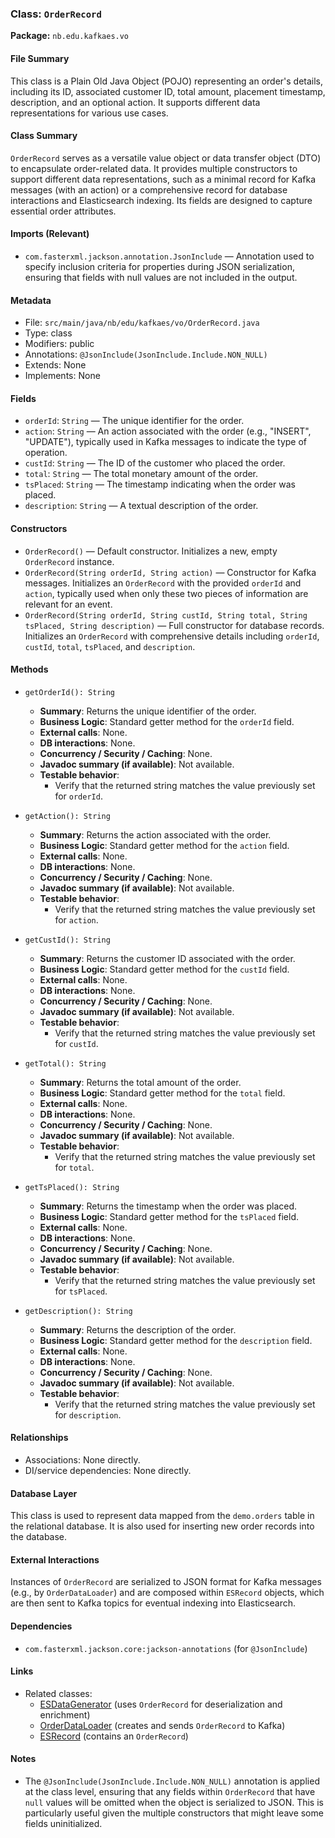### Class: `OrderRecord`
**Package:** `nb.edu.kafkaes.vo`

#### File Summary
This class is a Plain Old Java Object (POJO) representing an order's details, including its ID, associated customer ID, total amount, placement timestamp, description, and an optional action. It supports different data representations for various use cases.

#### Class Summary
`OrderRecord` serves as a versatile value object or data transfer object (DTO) to encapsulate order-related data. It provides multiple constructors to support different data representations, such as a minimal record for Kafka messages (with an action) or a comprehensive record for database interactions and Elasticsearch indexing. Its fields are designed to capture essential order attributes.

#### Imports (Relevant)
- `com.fasterxml.jackson.annotation.JsonInclude` — Annotation used to specify inclusion criteria for properties during JSON serialization, ensuring that fields with null values are not included in the output.

#### Metadata
- File: `src/main/java/nb/edu/kafkaes/vo/OrderRecord.java`
- Type: class
- Modifiers: public
- Annotations: `@JsonInclude(JsonInclude.Include.NON_NULL)`
- Extends: None
- Implements: None

#### Fields
- `orderId`: `String` — The unique identifier for the order.
- `action`: `String` — An action associated with the order (e.g., "INSERT", "UPDATE"), typically used in Kafka messages to indicate the type of operation.
- `custId`: `String` — The ID of the customer who placed the order.
- `total`: `String` — The total monetary amount of the order.
- `tsPlaced`: `String` — The timestamp indicating when the order was placed.
- `description`: `String` — A textual description of the order.

#### Constructors
- `OrderRecord()` — Default constructor. Initializes a new, empty `OrderRecord` instance.
- `OrderRecord(String orderId, String action)` — Constructor for Kafka messages. Initializes an `OrderRecord` with the provided `orderId` and `action`, typically used when only these two pieces of information are relevant for an event.
- `OrderRecord(String orderId, String custId, String total, String tsPlaced, String description)` — Full constructor for database records. Initializes an `OrderRecord` with comprehensive details including `orderId`, `custId`, `total`, `tsPlaced`, and `description`.

#### Methods
- `getOrderId(): String`
  - **Summary**: Returns the unique identifier of the order.
  - **Business Logic**: Standard getter method for the `orderId` field.
  - **External calls**: None.
  - **DB interactions**: None.
  - **Concurrency / Security / Caching**: None.
  - **Javadoc summary (if available)**: Not available.
  - **Testable behavior**:
    - Verify that the returned string matches the value previously set for `orderId`.

- `getAction(): String`
  - **Summary**: Returns the action associated with the order.
  - **Business Logic**: Standard getter method for the `action` field.
  - **External calls**: None.
  - **DB interactions**: None.
  - **Concurrency / Security / Caching**: None.
  - **Javadoc summary (if available)**: Not available.
  - **Testable behavior**:
    - Verify that the returned string matches the value previously set for `action`.

- `getCustId(): String`
  - **Summary**: Returns the customer ID associated with the order.
  - **Business Logic**: Standard getter method for the `custId` field.
  - **External calls**: None.
  - **DB interactions**: None.
  - **Concurrency / Security / Caching**: None.
  - **Javadoc summary (if available)**: Not available.
  - **Testable behavior**:
    - Verify that the returned string matches the value previously set for `custId`.

- `getTotal(): String`
  - **Summary**: Returns the total amount of the order.
  - **Business Logic**: Standard getter method for the `total` field.
  - **External calls**: None.
  - **DB interactions**: None.
  - **Concurrency / Security / Caching**: None.
  - **Javadoc summary (if available)**: Not available.
  - **Testable behavior**:
    - Verify that the returned string matches the value previously set for `total`.

- `getTsPlaced(): String`
  - **Summary**: Returns the timestamp when the order was placed.
  - **Business Logic**: Standard getter method for the `tsPlaced` field.
  - **External calls**: None.
  - **DB interactions**: None.
  - **Concurrency / Security / Caching**: None.
  - **Javadoc summary (if available)**: Not available.
  - **Testable behavior**:
    - Verify that the returned string matches the value previously set for `tsPlaced`.

- `getDescription(): String`
  - **Summary**: Returns the description of the order.
  - **Business Logic**: Standard getter method for the `description` field.
  - **External calls**: None.
  - **DB interactions**: None.
  - **Concurrency / Security / Caching**: None.
  - **Javadoc summary (if available)**: Not available.
  - **Testable behavior**:
    - Verify that the returned string matches the value previously set for `description`.

#### Relationships
- Associations: None directly.
- DI/service dependencies: None directly.

#### Database Layer
This class is used to represent data mapped from the `demo.orders` table in the relational database. It is also used for inserting new order records into the database.

#### External Interactions
Instances of `OrderRecord` are serialized to JSON format for Kafka messages (e.g., by `OrderDataLoader`) and are composed within `ESRecord` objects, which are then sent to Kafka topics for eventual indexing into Elasticsearch.

#### Dependencies
- `com.fasterxml.jackson.core:jackson-annotations` (for `@JsonInclude`)

#### Links
- Related classes:
  - [ESDataGenerator](specs/src/main/java/nb/edu/kafkaes/sql/ESDataGenerator.md) (uses `OrderRecord` for deserialization and enrichment)
  - [OrderDataLoader](specs/src/main/java/nb/edu/kafkaes/sql/OrderDataLoader.md) (creates and sends `OrderRecord` to Kafka)
  - [ESRecord](specs/src/main/java/nb.edu/kafkaes/vo/ESRecord.md) (contains an `OrderRecord`)

#### Notes
- The `@JsonInclude(JsonInclude.Include.NON_NULL)` annotation is applied at the class level, ensuring that any fields within `OrderRecord` that have `null` values will be omitted when the object is serialized to JSON. This is particularly useful given the multiple constructors that might leave some fields uninitialized.
